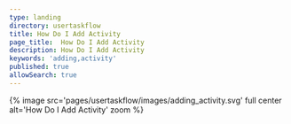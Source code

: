 ```yaml
---
type: landing
directory: usertaskflow
title: How Do I Add Activity
page_title:  How Do I Add Activity
description: How Do I Add Activity
keywords: 'adding,activity'
published: true
allowSearch: true
---
```

{% image src='pages/usertaskflow/images/adding_activity.svg' full center alt='How Do I Add Activity' zoom %} 
